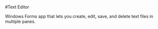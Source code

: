#Text Editor

Windows Forms app that lets you create, edit, save, and delete text files in multiple panes.
